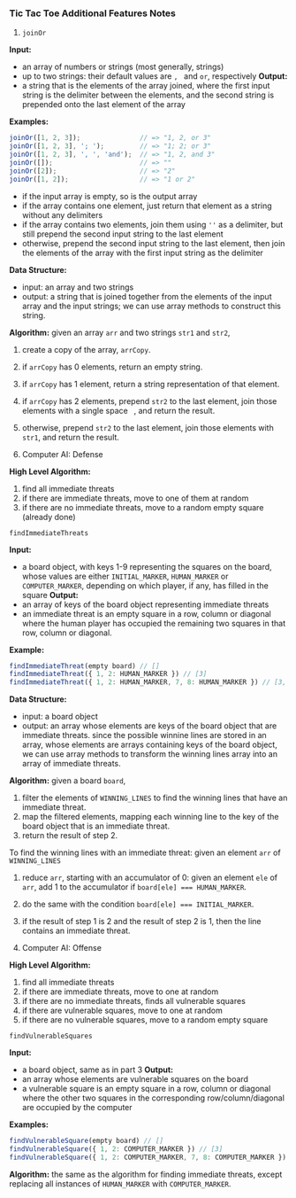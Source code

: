 ### Tic Tac Toe Additional Features Notes ###

1. `joinOr`

**Input:**
  - an array of numbers or strings (most generally, strings)
  - up to two strings: their default values are `, ` and `or`, respectively
**Output:**
  - a string that is the elements of the array joined, where the first input string is the delimiter between the elements, and the second string is prepended onto the last element of the array

**Examples:**

```javascript
joinOr([1, 2, 3]);               // => "1, 2, or 3"
joinOr([1, 2, 3], '; ');         // => "1; 2; or 3"
joinOr([1, 2, 3], ', ', 'and');  // => "1, 2, and 3"
joinOr([]);                      // => ""
joinOr([2]);                     // => "2"
joinOr([1, 2]);                  // => "1 or 2"
```

- if the input array is empty, so is the output array
- if the array contains one element, just return that element as a string without any delimiters
- if the array contains two elements, join them using `''` as a delimiter, but still prepend the second input string to the last element
- otherwise, prepend the second input string to the last element, then join the elements of the array with the first input string as the delimiter

**Data Structure:**
  - input: an array and two strings
  - output: a string that is joined together from the elements of the input array and the input strings; we can use array methods to construct this string.

**Algorithm:** given an array `arr` and two strings `str1` and `str2`,

1. create a copy of the array, `arrCopy`.
2. if `arrCopy` has 0 elements, return an empty string.
3. if `arrCopy` has 1 element, return a string representation of that element.
4. if `arrCopy` has 2 elements, prepend `str2` to the last element, join those elements with a single space ` `, and return the result.
5. otherwise, prepend `str2` to the last element, join those elements with `str1`, and return the result.

3. Computer AI: Defense

**High Level Algorithm:**

1. find all immediate threats
2. if there are immediate threats, move to one of them at random
3. if there are no immediate threats, move to a random empty square (already done)

`findImmediateThreats`

**Input:**
  - a board object, with keys 1-9 representing the squares on the board, whose values are either `INITIAL_MARKER`, `HUMAN_MARKER` or `COMPUTER_MARKER`, depending on which player, if any, has filled in the square
**Output:**
  - an array of keys of the board object representing immediate threats
  - an immediate threat is an empty square in a row, column or diagonal where the human player has occupied the remaining two squares in that row, column or diagonal.

**Example:**

```javascript
findImmediateThreat(empty board) // []
findImmediateThreat({ 1, 2: HUMAN_MARKER }) // [3]
findImmediateThreat({ 1, 2: HUMAN_MARKER, 7, 8: HUMAN_MARKER }) // [3, 4, 5, 9]
```

**Data Structure:**
  - input: a board object
  - output: an array whose elements are keys of the board object that are immediate threats. since the possible winnine lines are stored in an array, whose elements are arrays containing keys of the board object, we can use array methods to transform the winning lines array into an array of immediate threats.

**Algorithm:** given a board `board`,

1. filter the elements of `WINNING_LINES` to find the winning lines that have an immediate threat.
2. map the filtered elements, mapping each winning line to the key of the board object that is an immediate threat.
3. return the result of step 2.

To find the winning lines with an immediate threat: given an element `arr` of `WINNING_LINES`

1. reduce `arr`, starting with an accumulator of 0: given an element `ele` of `arr`, add 1 to the accumulator if `board[ele] === HUMAN_MARKER`.
2. do the same with the condition `board[ele] === INITIAL_MARKER`.
3. if the result of step 1 is 2 and the result of step 2 is 1, then the line contains an immediate threat.

4. Computer AI: Offense

**High Level Algorithm:**

1. find all immediate threats
2. if there are immediate threats, move to one at random
3. if there are no immediate threats, finds all vulnerable squares
4. if there are vulnerable squares, move to one at random
5. if there are no vulnerable squares, move to a random empty square

`findVulnerableSquares`

**Input:**
  - a board object, same as in part 3
**Output:**
  - an array whose elements are vulnerable squares on the board
  - a vulnerable square is an empty square in a row, column or diagonal where the other two squares in the corresponding row/column/diagonal are occupied by the computer

**Examples:**

```javascript
findVulnerableSquare(empty board) // []
findVulnerableSquare({ 1, 2: COMPUTER_MARKER }) // [3]
findVulnerableSquare({ 1, 2: COMPUTER_MARKER, 7, 8: COMPUTER_MARKER }) // [3, 4, 5, 9]
```

**Algorithm:** the same as the algorithm for finding immediate threats, except replacing all instances of `HUMAN_MARKER` with `COMPUTER_MARKER`.